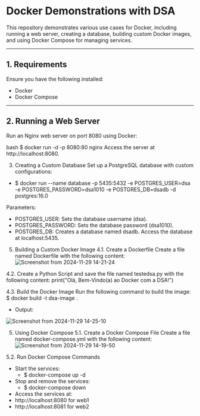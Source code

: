 # Docker Demonstrations with DSA

This repository demonstrates various use cases for Docker, including running a web server, creating a database, building custom Docker images, and using Docker Compose for managing services.

---

## 1. Requirements
Ensure you have the following installed:
- Docker
- Docker Compose

---

## 2. Running a Web Server

Run an Nginx web server on port 8080 using Docker:

bash
$ docker run -d -p 8080:80 nginx
Access the server at http://localhost:8080.

3. Creating a Custom Database
Set up a PostgreSQL database with custom configurations:
- $ docker run --name database -p 5435:5432 -e POSTGRES_USER=dsa -e POSTGRES_PASSWORD=dsa1010 -e POSTGRES_DB=dsadb -d postgres:16.0

Parameters:
  - POSTGRES_USER: Sets the database username (dsa).
  - POSTGRES_PASSWORD: Sets the database password (dsa1010).
  - POSTGRES_DB: Creates a database named dsadb.
Access the database at localhost:5435.

5. Building a Custom Docker Image
4.1. Create a Dockerfile
Create a file named Dockerfile with the following content:
![Screenshot from 2024-11-29 14-21-24](https://github.com/user-attachments/assets/491a98ed-a999-437e-bd33-dff02cdeba00)

4.2. Create a Python Script and save the file named testedsa.py with the following content:
print("Olá, Bem-Vindo(a) ao Docker com a DSA!")

4.3. Build the Docker Image
Run the following command to build the image:
$ docker build -t dsa-image . 
- Output:
  
![Screenshot from 2024-11-29 14-25-10](https://github.com/user-attachments/assets/7f8bb213-2ff9-4c96-bb9d-46ef909b6d50)


5. Using Docker Compose
5.1. Create a Docker Compose File
Create a file named docker-compose.yml with the following content:
![Screenshot from 2024-11-29 14-19-50](https://github.com/user-attachments/assets/1d4487b3-ab13-422a-9903-711d8d027056)

5.2. Run Docker Compose Commands
- Start the services:
   - $ docker-compose up -d
- Stop and remove the services:
   - $ docker-compose down
- Access the services at:
 - http://localhost:8080 for web1
 - http://localhost:8081 for web2








